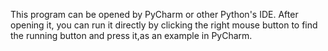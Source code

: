 This program can be opened by PyCharm or other Python's IDE. After opening it, you can run it directly by clicking
the right mouse button to find the running button and press it,as an example in PyCharm.
